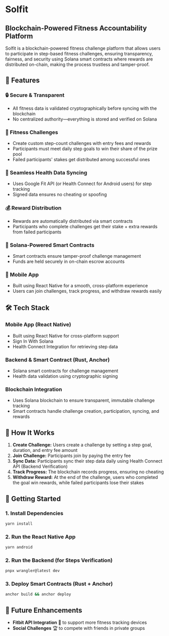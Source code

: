 # Solfit

## Blockchain-Powered Fitness Accountability Platform

Solfit is a blockchain-powered fitness challenge platform that allows users to participate in step-based fitness challenges, ensuring transparency, fairness, and security using Solana smart contracts where rewards are distributed on-chain, making the process trustless and tamper-proof.

## 🚀 Features

### 🔒 Secure & Transparent
- All fitness data is validated cryptographically before syncing with the blockchain
- No centralized authority—everything is stored and verified on Solana

### 🎯 Fitness Challenges
- Create custom step-count challenges with entry fees and rewards
- Participants must meet daily step goals to win their share of the prize pool
- Failed participants' stakes get distributed among successful ones

### 🔄 Seamless Health Data Syncing
- Uses Google Fit API (or Health Connect for Android users) for step tracking
- Signed data ensures no cheating or spoofing

### 💰 Reward Distribution
- Rewards are automatically distributed via smart contracts
- Participants who complete challenges get their stake + extra rewards from failed participants

### 📜 Solana-Powered Smart Contracts
- Smart contracts ensure tamper-proof challenge management
- Funds are held securely in on-chain escrow accounts

### 📱 Mobile App
- Built using React Native for a smooth, cross-platform experience
- Users can join challenges, track progress, and withdraw rewards easily

## 🛠 Tech Stack

### Mobile App (React Native)
- Built using React Native for cross-platform support
- Sign In With Solana
- Health Connect Integration for retrieving step data

### Backend & Smart Contract (Rust, Anchor)
- Solana smart contracts for challenge management
- Health data validation using cryptographic signing

### Blockchain Integration
- Uses Solana blockchain to ensure transparent, immutable challenge tracking
- Smart contracts handle challenge creation, participation, syncing, and rewards

## 📖 How It Works

1. **Create Challenge:** Users create a challenge by setting a step goal, duration, and entry fee amount
2. **Join Challenge:** Participants join by paying the entry fee
3. **Sync Data:** Participants sync their step data daily using Health Connect API (Backend Verification)
4. **Track Progress:** The blockchain records progress, ensuring no cheating
5. **Withdraw Reward:** At the end of the challenge, users who completed the goal win rewards, while failed participants lose their stakes

## 🔗 Getting Started

### 1. Install Dependencies
```bash
yarn install
```

### 2. Run the React Native App
```bash
yarn android
```

### 2. Run the Backend (for Steps Verification)
```bash
pnpx wrangler@latest dev
```

### 3. Deploy Smart Contracts (Rust + Anchor)
```bash
anchor build && anchor deploy
```

## 📢 Future Enhancements

- **Fitbit API Integration** 📡 to support more fitness tracking devices
- **Social Challenges** 🏆 to compete with friends in private groups
